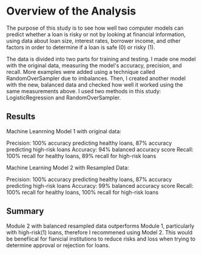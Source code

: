 # Overview of the Analysis

The purpose of this study is to see how well two computer models can predict whether a loan is risky or not by looking at financial information, using data about loan size, interest rates, borrower income, and other factors in order to determine if a loan is safe (0) or risky (1).

The data is divided into two parts for training and testing. I made one model with the original data, measuring the model's accuracy, precision, and recall. More examples were added using a technique called RandomOverSampler due to imbalances. Then, I created another model with the new, balanced data and checked how well it worked using the same measurements above. I used two methods in this study: LogisticRegression and RandomOverSampler.

## Results

Machine Leanrning Model 1 with original data:

Precision: 100% accuracy predicting healthy loans, 87% accuracy predicting high-risk loans
Accuracy: 94% balanced accuracy score
Recall: 100% recall for healthy loans, 89% recall for high-risk loans

Machine Learning Model 2 with Resampled Data:

Precision: 100% accuracy predicting healthy loans, 87% accuracy predicting high-risk loans
Accuracy: 99% balanced accuracy score
Recall: 100% recall for healthy loans, 100% recall for high-risk loans

## Summary

Module 2 with balanced resampled data outperforms Module 1, particularly with high-risk(1) loans, therefore I recommened using Model 2.
This would be benefiical for fianicial institutions to reduce risks and loss when trying to determine approval or rejection for loans. 
